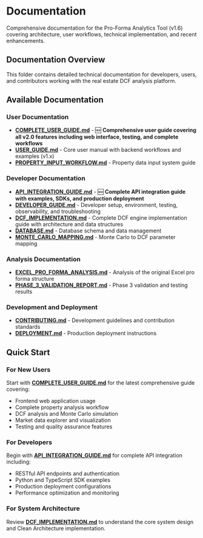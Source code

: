 # Documentation

Comprehensive documentation for the Pro-Forma Analytics Tool (v1.6) covering architecture, user workflows, technical implementation, and recent enhancements.

## Documentation Overview

This folder contains detailed technical documentation for developers, users, and contributors working with the real estate DCF analysis platform.

## Available Documentation

### User Documentation
- **[COMPLETE_USER_GUIDE.md](COMPLETE_USER_GUIDE.md)** - 🆕 **Comprehensive user guide covering all v2.0 features including web interface, testing, and complete workflows**
- **[USER_GUIDE.md](USER_GUIDE.md)** - Core user manual with backend workflows and examples (v1.x)
- **[PROPERTY_INPUT_WORKFLOW.md](PROPERTY_INPUT_WORKFLOW.md)** - Property data input system guide

### Developer Documentation
- **[API_INTEGRATION_GUIDE.md](API_INTEGRATION_GUIDE.md)** - 🆕 **Complete API integration guide with examples, SDKs, and production deployment**
- **[DEVELOPER_GUIDE.md](DEVELOPER_GUIDE.md)** - Developer setup, environment, testing, observability, and troubleshooting
- **[DCF_IMPLEMENTATION.md](DCF_IMPLEMENTATION.md)** - Complete DCF engine implementation guide with architecture and data structures
- **[DATABASE.md](DATABASE.md)** - Database schema and data management
- **[MONTE_CARLO_MAPPING.md](MONTE_CARLO_MAPPING.md)** - Monte Carlo to DCF parameter mapping

### Analysis Documentation
- **[EXCEL_PRO_FORMA_ANALYSIS.md](EXCEL_PRO_FORMA_ANALYSIS.md)** - Analysis of the original Excel pro forma structure
- **[PHASE_3_VALIDATION_REPORT.md](PHASE_3_VALIDATION_REPORT.md)** - Phase 3 validation and testing results

### Development and Deployment
- **[CONTRIBUTING.md](CONTRIBUTING.md)** - Development guidelines and contribution standards
- **[DEPLOYMENT.md](DEPLOYMENT.md)** - Production deployment instructions

## Quick Start

### For New Users
Start with **[COMPLETE_USER_GUIDE.md](COMPLETE_USER_GUIDE.md)** for the latest comprehensive guide covering:
- Frontend web application usage
- Complete property analysis workflow
- DCF analysis and Monte Carlo simulation
- Market data explorer and visualization
- Testing and quality assurance features

### For Developers
Begin with **[API_INTEGRATION_GUIDE.md](API_INTEGRATION_GUIDE.md)** for complete API integration including:
- RESTful API endpoints and authentication
- Python and TypeScript SDK examples
- Production deployment configurations
- Performance optimization and monitoring

### For System Architecture
Review **[DCF_IMPLEMENTATION.md](DCF_IMPLEMENTATION.md)** to understand the core system design and Clean Architecture implementation.